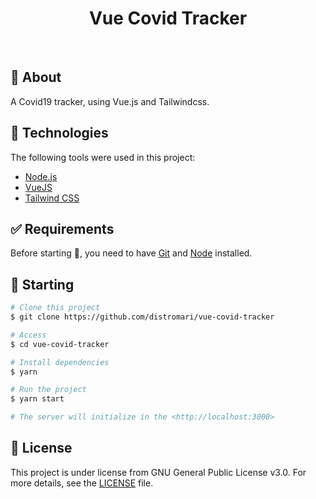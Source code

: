 <h1 align="center">Vue Covid Tracker</h1>

<br>

## :dart: About ##

A Covid19 tracker, using Vue.js and Tailwindcss.

## :rocket: Technologies ##

The following tools were used in this project:

- [Node.js](https://nodejs.org/en/)
- [VueJS](https://vuejs.org/)
- [Tailwind CSS](https://tailwindcss.com/)

## :white_check_mark: Requirements ##

Before starting :checkered_flag:, you need to have [Git](https://git-scm.com) and [Node](https://nodejs.org/en/) installed.

## :checkered_flag: Starting ##

```bash
# Clone this project
$ git clone https://github.com/distromari/vue-covid-tracker

# Access
$ cd vue-covid-tracker

# Install dependencies
$ yarn

# Run the project
$ yarn start

# The server will initialize in the <http://localhost:3000>
```

## :memo: License ##

This project is under license from GNU General Public License v3.0. For more details, see the [LICENSE](LICENSE) file.

